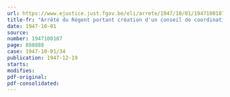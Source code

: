 ```yaml
---
url: https://www.ejustice.just.fgov.be/eli/arrete/1947/10/01/1947100107/justel
title-fr: "Arrêté du Régent portant création d'un conseil de coordination auprès de la Direction générale de l'Enseignement technique"
date: 1947-10-01
source:
number: 1947100107
page: 888888
case: 1947-10-01/34
publication: 1947-12-19
starts:
modifies:
pdf-original:
pdf-consolidated:
---
```


